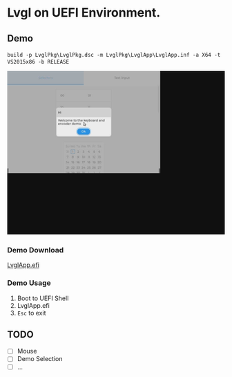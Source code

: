 # Lvgl on UEFI Environment.

## Demo

```
build -p LvglPkg\LvglPkg.dsc -m LvglPkg\LvglApp\LvglApp.inf -a X64 -t VS2015x86 -b RELEASE
```

![LvglApp](./Demo/Images/Demo.png)

### Demo Download

[LvglApp.efi](./Demo/Bin/LvglApp.efi)

### Demo Usage

1. Boot to UEFI Shell
2. LvglApp.efi
3. `Esc` to exit

## TODO
- [ ] Mouse
- [ ] Demo Selection
- [ ] ...